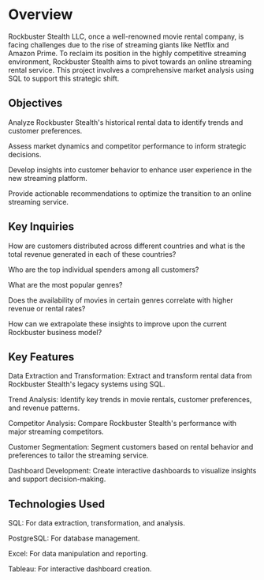 # Overview
Rockbuster Stealth LLC, once a well-renowned movie rental company, is facing challenges due to the rise of streaming giants like Netflix and Amazon Prime. To reclaim its position in the highly competitive streaming environment, Rockbuster Stealth aims to pivot towards an online streaming rental service. This project involves a comprehensive market analysis using SQL to support this strategic shift.

## Objectives
Analyze Rockbuster Stealth's historical rental data to identify trends and customer preferences.

Assess market dynamics and competitor performance to inform strategic decisions.

Develop insights into customer behavior to enhance user experience in the new streaming platform.

Provide actionable recommendations to optimize the transition to an online streaming service.

## Key Inquiries
How are customers distributed across different countries and what is the total revenue generated in each of these countries?

Who are the top individual spenders among all customers?

What are the most popular genres?

Does the availability of movies in certain genres correlate with higher revenue or rental rates?

How can we extrapolate these insights to improve upon the current Rockbuster business model?

## Key Features
Data Extraction and Transformation: Extract and transform rental data from Rockbuster Stealth's legacy systems using SQL.

Trend Analysis: Identify key trends in movie rentals, customer preferences, and revenue patterns.

Competitor Analysis: Compare Rockbuster Stealth's performance with major streaming competitors.

Customer Segmentation: Segment customers based on rental behavior and preferences to tailor the streaming service.

Dashboard Development: Create interactive dashboards to visualize insights and support decision-making.

## Technologies Used
SQL: For data extraction, transformation, and analysis.

PostgreSQL: For database management.

Excel: For data manipulation and reporting.

Tableau: For interactive dashboard creation.
